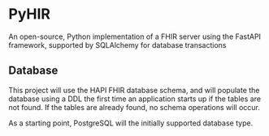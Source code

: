 # PyHIR

An open-source, Python implementation of a FHIR server using the FastAPI framework, supported by SQLAlchemy for database transactions

## Database

This project will use the HAPI FHIR database schema, and will populate the database using a DDL the first time an application starts up if the tables are not found. If the tables are already found, no schema operations will occur.

As a starting point, PostgreSQL will the initially supported database type.